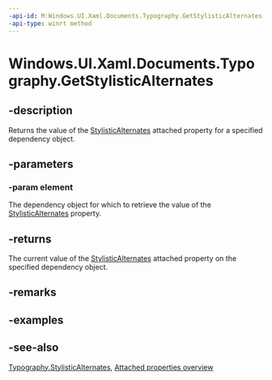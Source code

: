 ```yaml
---
-api-id: M:Windows.UI.Xaml.Documents.Typography.GetStylisticAlternates(Windows.UI.Xaml.DependencyObject)
-api-type: winrt method
---
```


<!-- Method syntax
public int GetStylisticAlternates(Windows.UI.Xaml.DependencyObject element)
-->

# Windows.UI.Xaml.Documents.Typography.GetStylisticAlternates

## -description
Returns the value of the [StylisticAlternates](typography_stylisticalternates.md) attached property for a specified dependency object.



## -parameters
### -param element
The dependency object for which to retrieve the value of the [StylisticAlternates](typography_stylisticalternates.md) property.

## -returns
The current value of the [StylisticAlternates](typography_stylisticalternates.md) attached property on the specified dependency object.

## -remarks

## -examples

## -see-also

[Typography.StylisticAlternates](typography_stylisticalternates.md), [Attached properties overview](/windows/uwp/xaml-platform/attached-properties-overview)
